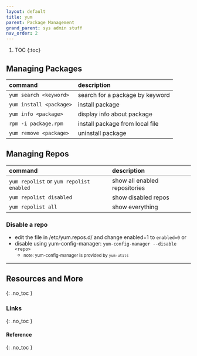 ```yaml
---
layout: default
title: yum 
parent: Package Management
grand_parent: sys admin stuff
nav_order: 2
---
```


1. TOC
{:toc}

## Managing Packages

| command | description |
|:-------- |:------------ |
| `yum search <keyword>` | search for a package by keyword |
| `yum install <package>` | install package |
| `yum info <package>` | display info about package |
| `rpm -i package.rpm` | install package from local file |
| `yum remove <package>` | uninstall package |


## Managing Repos

| command | description |
|:-------- |:------------ |
| `yum repolist` or `yum repolist enabled` | show all enabled repositories |
| `yum repolist disabled` | show disabled repos |
| `yum repolist all` | show everything |

### Disable a repo
- edit the file in /etc/yum.repos.d/ and change enabled=1 to `enabled=0` or  
- disable using yum-config-manager: `yum-config-manager --disable <repo>`
  - <small>note: yum-config-manager is provided by `yum-utils`</small>


---

## Resources and More
{: .no_toc }
### Links
{: .no_toc }
#### Reference
{: .no_toc }


